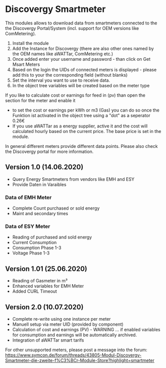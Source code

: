 # Discovergy Smartmeter
This modules allows to download data from smartmeters connected to the the Discovergy Portal/System (incl. support for OEM versions like ComMetering).

1. Install the module 
2. Add the Instance for Discovergy (there are also other ones named by the OEM names like aWATTar, ComMetering etc.)
3. Once added enter your username and password - than click on Get Msart Meters
4. Based on the login the UIDs of connected meters is displayed - please add this to your the corresponding field (without blanks)
5. Set the interval you want to use to receive data.
6. In the object tree variables will be created based on the meter type

If you like to calculate cost or earnings for feed in (pv) than open the section for the meter and enable it
* to set the cost or earnings per kWh or m3 (Gas) you can do so once the Funktion ist activated in the object tree using a "dot" as a seperator 0.26€
* If you use aWATTar as a energy supplier, active it and the cost will calculated hourly based on the current price. The base price is set in the module.

In general different meters provide different data points. Please also check the Discovergy portal for more information.
 

## Version 1.0 (14.06.2020)
* Query Energy Smartmeters from vendors like EMH and ESY
* Provide Daten in Varaibles

### Data of EMH Meter
* Complete Count purchased or sold energy
* Maint and secondary times

### Data of ESY Meter
* Reading of purchased and sold energy
* Current Consumption
* Consumption Phase 1-3
* Voltage Phase 1-3

## Version 1.01 (25.06.2020)
* Reading of Gasmeter in m³
* Enhanced variables for EMH Meter
* Added CURL Timeout

## Version 2.0 (10.07.2020)
* Complete re-write using one instance per meter
* Manuell setup via meter UID (provided by component)
* Calculation of cost and earnings (PV) - WARNING ... if enabled variables for consumption and earnings will be automatically archived.
* Integration of aWATTar smart tarifs

For other unsupported meters, please post a message into the forum: https://www.symcon.de/forum/threads/43805-Modul-Discovergy-Smartmeter-die-zweite-f%C3%BCr-Module-Store?highlight=smartmeter